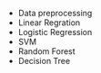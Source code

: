 - Data preprocessing
- Linear Regration
- Logistic Regression
- SVM
- Random Forest 
- Decision Tree 
